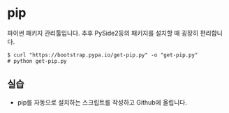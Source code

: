 # pip
파이썬 패키지 관리툴입니다.
추후 PySide2등의 패키지를 설치할 때 굉장히 편리합니다.

```
$ curl "https://bootstrap.pypa.io/get-pip.py" -o "get-pip.py"
# python get-pip.py
```

## 실습
- pip를 자동으로 설치하는 스크립트를 작성하고 Github에 올립니다.